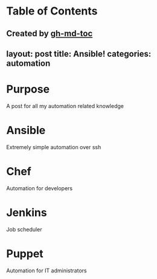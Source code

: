 
Table of Contents
=================



Created by [gh-md-toc](https://github.com/ekalinin/github-markdown-toc)
---
layout:		post
title:		Ansible!
categories:	automation
---

# Purpose
A post for all my automation related knowledge

# Ansible
Extremely simple automation over ssh

# Chef
Automation for developers

# Jenkins
Job scheduler

# Puppet
Automation for IT administrators
